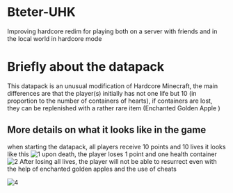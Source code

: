 # Bteter-UHK
Improving hardcore redim for playing both on a server with friends and in the local world in hardcore mode

# Briefly about the datapack
This datapack is an unusual modification of Hardcore Minecraft, the main differences are that the player(s) initially has not one life but 10 (in proportion to the number of containers of hearts), if containers are lost, they can be replenished with a rather rare item (Enchanted Golden Apple )

## More details on what it looks like in the game
when starting the datapack, all players receive 10 points and 10 lives it looks like this
![1](https://cdn.modrinth.com/data/clkh0q2E/images/5bc33a526157720228fa62575ceffccfa574c31d.png)
upon death, the player loses 1 point and one health container
![2](https://cdn.modrinth.com/data/clkh0q2E/images/8143dc7bc52ef031eaa462804cef015f6843b49e.png)
After losing all lives, the player will not be able to resurrect even with the help of enchanted golden apples and the use of cheats

![4](https://cdn.modrinth.com/data/clkh0q2E/images/2b345dc5dfacf875b2c506f7d2ddc3b2c084b7b1.png)

